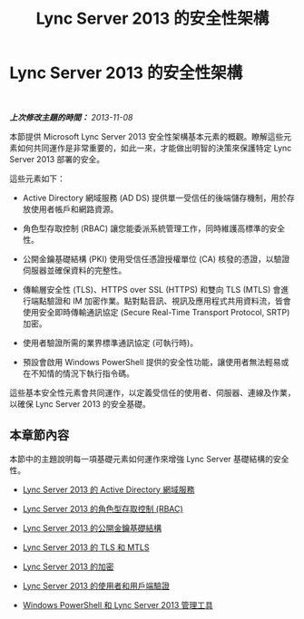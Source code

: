 ﻿---
title: Lync Server 2013 的安全性架構
TOCTitle: Lync Server 2013 的安全性架構
ms:assetid: 01131e28-b38e-40d9-8524-06725b9c6608
ms:mtpsurl: https://technet.microsoft.com/zh-tw/library/Dn481316(v=OCS.15)
ms:contentKeyID: 59683092
ms.date: 08/10/2015
mtps_version: v=OCS.15
ms.translationtype: HT
---

# Lync Server 2013 的安全性架構

 

_**上次修改主題的時間：** 2013-11-08_

本節提供 Microsoft Lync Server 2013 安全性架構基本元素的概觀。瞭解這些元素如何共同運作是非常重要的，如此一來，才能做出明智的決策來保護特定 Lync Server 2013 部署的安全。

這些元素如下：

  - Active Directory 網域服務 (AD DS) 提供單一受信任的後端儲存機制，用於存放使用者帳戶和網路資源。

  - 角色型存取控制 (RBAC) 讓您能委派系統管理工作，同時維護高標準的安全性。

  - 公開金鑰基礎結構 (PKI) 使用受信任憑證授權單位 (CA) 核發的憑證，以驗證伺服器並確保資料的完整性。

  - 傳輸層安全性 (TLS)、HTTPS over SSL (HTTPS) 和雙向 TLS (MTLS) 會進行端點驗證和 IM 加密作業。點對點音訊、視訊及應用程式共用資料流，皆會使用安全即時傳輸通訊協定 (Secure Real-Time Transport Protocol, SRTP) 加密。

  - 使用者驗證所需的業界標準通訊協定 (可執行時)。

  - 預設會啟用 Windows PowerShell 提供的安全性功能，讓使用者無法輕易或在不知情的情況下執行指令碼。

這些基本安全性元素會共同運作，以定義受信任的使用者、伺服器、連線及作業，以確保 Lync Server 2013 的安全基礎。

## 本章節內容

本節中的主題說明每一項基礎元素如何運作來增強 Lync Server 基礎結構的安全性。

  - [Lync Server 2013 的 Active Directory 網域服務](lync-server-2013-active-directory-domain-services-for-lync-server.md)

  - [Lync Server 2013 的角色型存取控制 (RBAC)](lync-server-2013-role-based-access-control-rbac.md)

  - [Lync Server 2013 的公開金鑰基礎結構](lync-server-2013-public-key-infrastructure.md)

  - [Lync Server 2013 的 TLS 和 MTLS](lync-server-2013-tls-and-mtls.md)

  - [Lync Server 2013 的加密](lync-server-2013-encryption.md)

  - [Lync Server 2013 的使用者和用戶端驗證](lync-server-2013-user-and-client-authentication.md)

  - [Windows PowerShell 和 Lync Server 2013 管理工具](lync-server-2013-windows-powershell-and-lync-server-management-tools.md)

